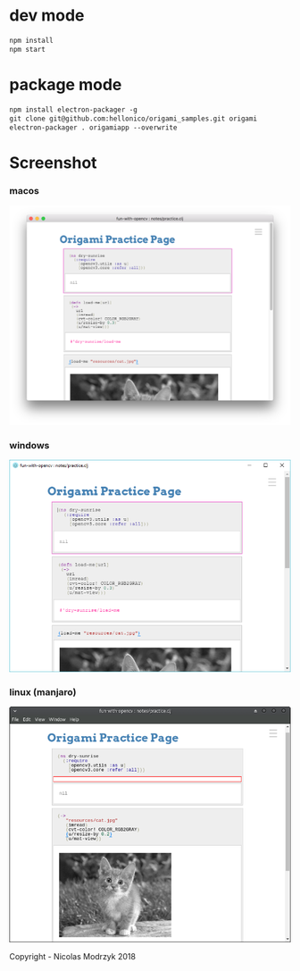 
# dev mode
```
npm install
npm start
```

# package mode

```
npm install electron-packager -g
git clone git@github.com:hellonico/origami_samples.git origami
electron-packager . origamiapp --overwrite
```


# Screenshot

### macos

![](electron.png)

### windows

![](windows.PNG)

### linux (manjaro)

![](linux.png)

Copyright - Nicolas Modrzyk 2018
